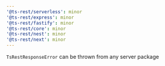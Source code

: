 ```yaml
---
'@ts-rest/serverless': minor
'@ts-rest/express': minor
'@ts-rest/fastify': minor
'@ts-rest/core': minor
'@ts-rest/nest': minor
'@ts-rest/next': minor
---
```


`TsRestResponseError` can be thrown from any server package
